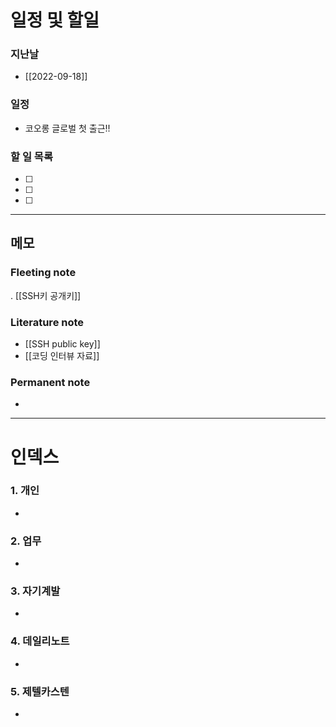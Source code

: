 # 일정 및 할일
### 지난날
- [[2022-09-18]]
### 일정
-  코오롱 글로벌 첫 출근!! 

### 할 일 목록
 
- [ ] 
- [ ] 
- [ ] 

---

## 메모

### Fleeting note
. [[SSH키 공개키]]


### Literature note
- [[SSH public key]]
- [[코딩 인터뷰 자료]]

### Permanent note
- 

---

# 인덱스
### 1. 개인 
- 
### 2. 업무
- 
### 3. 자기계발
- 
### 4. 데일리노트
- 
### 5. 제텔카스텐
- 